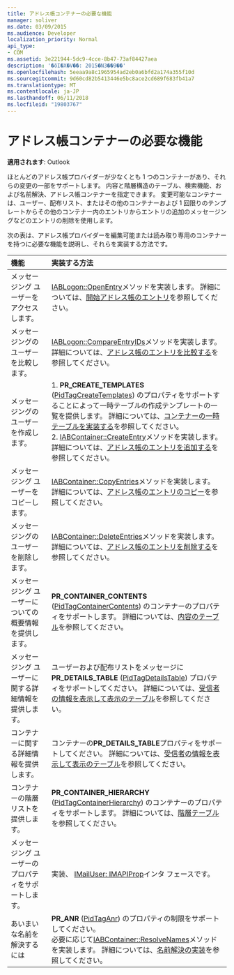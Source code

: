 ```yaml
---
title: アドレス帳コンテナーの必要な機能
manager: soliver
ms.date: 03/09/2015
ms.audience: Developer
localization_priority: Normal
api_type:
- COM
ms.assetid: 3e221944-5dc9-4cce-8b47-73af84427aea
description: '�ŏI�X�V��: 2015�N3��9��'
ms.openlocfilehash: 5eeaa9a8c1965954ad2eb0a6bfd2a174a355f10d
ms.sourcegitcommit: 9d60cd82b5413446e5bc8ace2cd689f683fb41a7
ms.translationtype: MT
ms.contentlocale: ja-JP
ms.lasthandoff: 06/11/2018
ms.locfileid: "19803767"
---
```

# <a name="required-features-for-address-book-containers"></a>アドレス帳コンテナーの必要な機能

  
  
**適用されます**: Outlook 
  
ほとんどのアドレス帳プロバイダーが少なくとも 1 つのコンテナーがあり、それらの変更の一部をサポートします。 内容と階層構造のテーブル、検索機能、および名前解決、アドレス帳コンテナーを指定できます。 変更可能なコンテナーは、ユーザー、配布リスト、またはその他のコンテナーおよび 1 回限りのテンプレートからその他のコンテナー内のエントリからエントリの追加のメッセージングなどのエントリの削除を使用します。
  
次の表は、アドレス帳プロバイダーを編集可能または読み取り専用のコンテナーを持つに必要な機能を説明し、それらを実装する方法です。
  
|**機能**|**実装する方法**|
|:-----|:-----|
|メッセージング ユーザーをアクセスします。  <br/> |[IABLogon::OpenEntry](iablogon-openentry.md)メソッドを実装します。 詳細については、[開始アドレス帳のエントリ](opening-address-book-entries.md)を参照してください。  <br/> |
|メッセージングのユーザーを比較します。  <br/> |[IABLogon::CompareEntryIDs](iablogon-compareentryids.md)メソッドを実装します。 詳細については、[アドレス帳のエントリを比較する](comparing-address-book-entries.md)を参照してください。  <br/> |
|メッセージングのユーザーを作成します。  <br/> |1. **PR_CREATE_TEMPLATES** ([PidTagCreateTemplates](pidtagcreatetemplates-canonical-property.md)) のプロパティをサポートすることによって一時テーブルの作成テンプレートの一覧を提供します。 詳細については、[コンテナーの一時テーブルを実装する](implementing-a-container-one-off-table.md)を参照してください。  <br/> 2. [IABContainer::CreateEntry](iabcontainer-createentry.md)メソッドを実装します。 詳細については、[アドレス帳のエントリを追加する](adding-address-book-entries.md)を参照してください。  <br/> |
|メッセージング ユーザーをコピーします。  <br/> |[IABContainer::CopyEntries](iabcontainer-copyentries.md)メソッドを実装します。 詳細については、[アドレス帳のエントリのコピー](copying-address-book-entries.md)を参照してください。  <br/> |
|メッセージングのユーザーを削除します。  <br/> |[IABContainer::DeleteEntries](iabcontainer-deleteentries.md)メソッドを実装します。 詳細については、[アドレス帳のエントリを削除する](removing-address-book-entries.md)を参照してください。  <br/> |
|メッセージング ユーザーについての概要情報を提供します。  <br/> |**PR_CONTAINER_CONTENTS** ([PidTagContainerContents](pidtagcontainercontents-canonical-property.md)) のコンテナーのプロパティをサポートします。 詳細については、[内容のテーブル](contents-tables.md)を参照してください。  <br/> |
|メッセージング ユーザーに関する詳細情報を提供します。  <br/> |ユーザーおよび配布リストをメッセージに**PR_DETAILS_TABLE** ([PidTagDetailsTable](pidtagdetailstable-canonical-property.md)) プロパティをサポートしてください。 詳細については、[受信者の情報を表示して](displaying-recipient-information.md)[表示のテーブル](display-tables.md)を参照してください。  <br/> |
|コンテナーに関する詳細情報を提供します。  <br/> |コンテナーの**PR_DETAILS_TABLE**プロパティをサポートしてください。 詳細については、[受信者の情報を表示して](displaying-recipient-information.md)[表示のテーブル](display-tables.md)を参照してください。  <br/> |
|コンテナーの階層リストを提供します。  <br/> |**PR_CONTAINER_HIERARCHY** ([PidTagContainerHierarchy](pidtagcontainerhierarchy-canonical-property.md)) のコンテナーのプロパティをサポートします。 詳細については、[階層テーブル](hierarchy-tables.md)を参照してください。  <br/> |
|メッセージング ユーザーのプロパティをサポートします。  <br/> |実装、 [IMailUser: IMAPIProp](imailuserimapiprop.md)インタ フェースです。  <br/> |
|あいまいな名前を解決するには  <br/> | **PR_ANR** ([PidTagAnr](pidtaganr-canonical-property.md)) のプロパティの制限をサポートしてください。  <br/>  必要に応じて[IABContainer::ResolveNames](iabcontainer-resolvenames.md)メソッドを実装します。 詳細については、[名前解決の実装](implementing-name-resolution.md)を参照してください。  <br/> |
   

